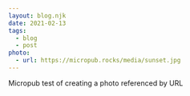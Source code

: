 ```yaml
---
layout: blog.njk
date: 2021-02-13
tags:
  - blog
  - post
photo:
  - url: https://micropub.rocks/media/sunset.jpg
---
```

Micropub test of creating a photo referenced by URL
